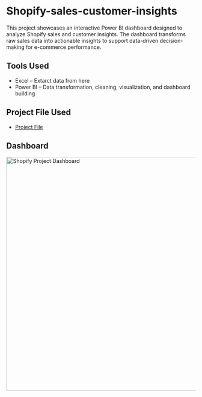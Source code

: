 # Shopify-sales-customer-insights
This project showcases an interactive Power BI dashboard designed to analyze Shopify sales and customer insights. The dashboard transforms raw sales data into actionable insights to support data-driven decision-making for e-commerce performance.
## Tools Used
- Excel – Extarct data from here
- Power BI – Data transformation, cleaning, visualization, and dashboard building
## Project File Used
- <a href="https://github.com/Dakshsingh1304/Shopify-sales-customer-insights/blob/main/Shopify%20Project.pbix">Project File</a>
## Dashboard
<img width="1058" height="620" alt="Shopify Project Dashboard" src="https://github.com/user-attachments/assets/e36b6cfd-1c09-4764-af0a-5edf80bf910e" />
